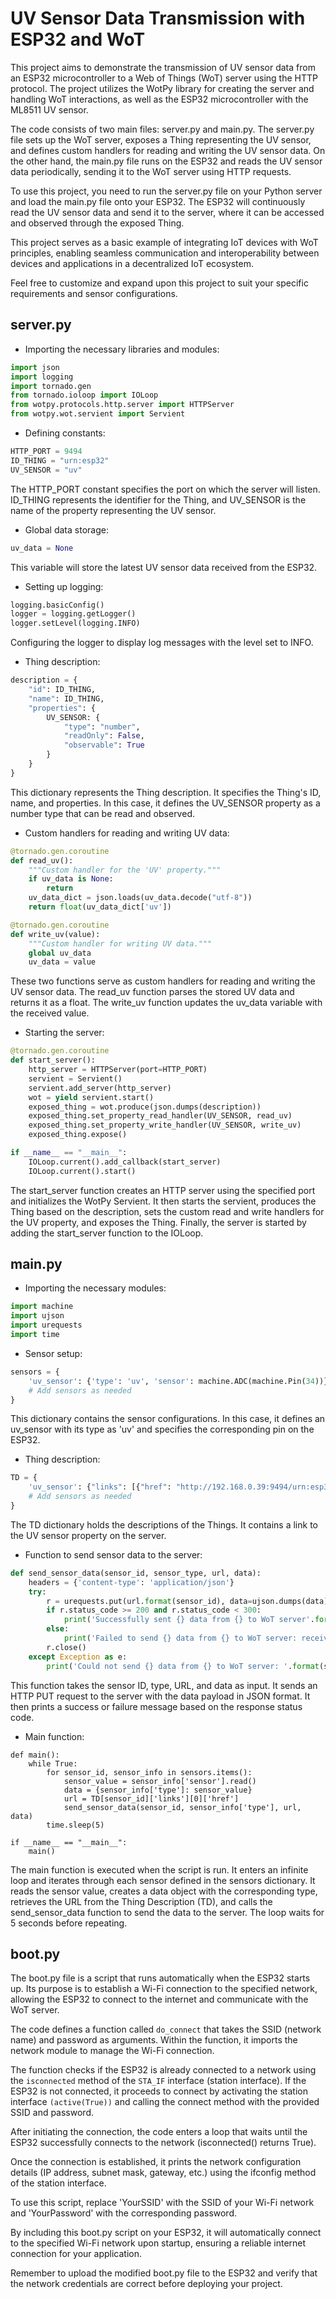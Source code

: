 # UV Sensor Data Transmission with ESP32 and WoT

This project aims to demonstrate the transmission of UV sensor data from an ESP32 microcontroller to a Web of Things (WoT) server using the HTTP protocol. The project utilizes the WotPy library for creating the server and handling WoT interactions, as well as the ESP32 microcontroller with the ML8511 UV sensor.

The code consists of two main files: server.py and main.py. The server.py file sets up the WoT server, exposes a Thing representing the UV sensor, and defines custom handlers for reading and writing the UV sensor data. On the other hand, the main.py file runs on the ESP32 and reads the UV sensor data periodically, sending it to the WoT server using HTTP requests.

To use this project, you need to run the server.py file on your Python server and load the main.py file onto your ESP32. The ESP32 will continuously read the UV sensor data and send it to the server, where it can be accessed and observed through the exposed Thing.

This project serves as a basic example of integrating IoT devices with WoT principles, enabling seamless communication and interoperability between devices and applications in a decentralized IoT ecosystem.

Feel free to customize and expand upon this project to suit your specific requirements and sensor configurations.

## server.py

- Importing the necessary libraries and modules:
```py
import json
import logging
import tornado.gen
from tornado.ioloop import IOLoop
from wotpy.protocols.http.server import HTTPServer
from wotpy.wot.servient import Servient
```

- Defining constants:
```py
HTTP_PORT = 9494
ID_THING = "urn:esp32"
UV_SENSOR = "uv"
```
The HTTP_PORT constant specifies the port on which the server will listen. ID_THING represents the identifier for the Thing, and UV_SENSOR is the name of the property representing the UV sensor.

- Global data storage:
```py
uv_data = None
```
This variable will store the latest UV sensor data received from the ESP32.

- Setting up logging:
```py
logging.basicConfig()
logger = logging.getLogger()
logger.setLevel(logging.INFO)
```
Configuring the logger to display log messages with the level set to INFO.

- Thing description:
```py
description = {
    "id": ID_THING,
    "name": ID_THING,
    "properties": {
        UV_SENSOR: {
            "type": "number",
            "readOnly": False,
            "observable": True
        }
    }
}
```
This dictionary represents the Thing description. It specifies the Thing's ID, name, and properties. In this case, it defines the UV_SENSOR property as a number type that can be read and observed.

- Custom handlers for reading and writing UV data:
```py
@tornado.gen.coroutine
def read_uv():
    """Custom handler for the 'UV' property."""
    if uv_data is None:
        return
    uv_data_dict = json.loads(uv_data.decode("utf-8"))
    return float(uv_data_dict['uv'])

@tornado.gen.coroutine
def write_uv(value):
    """Custom handler for writing UV data."""
    global uv_data
    uv_data = value
```
These two functions serve as custom handlers for reading and writing the UV sensor data. The read_uv function parses the stored UV data and returns it as a float. The write_uv function updates the uv_data variable with the received value.

- Starting the server:
```py
@tornado.gen.coroutine
def start_server():
    http_server = HTTPServer(port=HTTP_PORT)
    servient = Servient()
    servient.add_server(http_server)
    wot = yield servient.start()
    exposed_thing = wot.produce(json.dumps(description))
    exposed_thing.set_property_read_handler(UV_SENSOR, read_uv)
    exposed_thing.set_property_write_handler(UV_SENSOR, write_uv)
    exposed_thing.expose()

if __name__ == "__main__":
    IOLoop.current().add_callback(start_server)
    IOLoop.current().start()
```
The start_server function creates an HTTP server using the specified port and initializes the WotPy Servient. It then starts the servient, produces the Thing based on the description, sets the custom read and write handlers for the UV property, and exposes the Thing. Finally, the server is started by adding the start_server function to the IOLoop.

## main.py

- Importing the necessary modules:
```py
import machine
import ujson
import urequests
import time
```

- Sensor setup:
```py
sensors = {
    'uv_sensor': {'type': 'uv', 'sensor': machine.ADC(machine.Pin(34))},
    # Add sensors as needed
}
```
This dictionary contains the sensor configurations. In this case, it defines an uv_sensor with its type as 'uv' and specifies the corresponding pin on the ESP32.

- Thing description:
```py
TD = {
    'uv_sensor': {"links": [{"href": "http://192.168.0.39:9494/urn:esp32/property/uv"}]},
    # Add sensors as needed
}
```
The TD dictionary holds the descriptions of the Things. It contains a link to the UV sensor property on the server.

- Function to send sensor data to the server:
```py
def send_sensor_data(sensor_id, sensor_type, url, data):
    headers = {'content-type': 'application/json'}
    try:
        r = urequests.put(url.format(sensor_id), data=ujson.dumps(data), headers=headers)
        if r.status_code >= 200 and r.status_code < 300:
            print('Successfully sent {} data from {} to WoT server'.format(sensor_type, sensor_id))
        else:
            print('Failed to send {} data from {} to WoT server: received status code {}'.format(sensor_type, sensor_id, r.status_code))
        r.close()
    except Exception as e:
        print('Could not send {} data from {} to WoT server: '.format(sensor_type, sensor_id), e)
```
This function takes the sensor ID, type, URL, and data as input. It sends an HTTP PUT request to the server with the data payload in JSON format. It then prints a success or failure message based on the response status code.

- Main function:
```
def main():
    while True:
        for sensor_id, sensor_info in sensors.items():
            sensor_value = sensor_info['sensor'].read()
            data = {sensor_info['type']: sensor_value}
            url = TD[sensor_id]['links'][0]['href']
            send_sensor_data(sensor_id, sensor_info['type'], url, data)
        time.sleep(5)

if __name__ == "__main__":
    main()
```

The main function is executed when the script is run. It enters an infinite loop and iterates through each sensor defined in the sensors dictionary. It reads the sensor value, creates a data object with the corresponding type, retrieves the URL from the Thing Description (TD), and calls the send_sensor_data function to send the data to the server. The loop waits for 5 seconds before repeating.

## boot.py

The boot.py file is a script that runs automatically when the ESP32 starts up. Its purpose is to establish a Wi-Fi connection to the specified network, allowing the ESP32 to connect to the internet and communicate with the WoT server.

The code defines a function called `do_connect` that takes the SSID (network name) and password as arguments. Within the function, it imports the network module to manage the Wi-Fi connection.

The function checks if the ESP32 is already connected to a network using the `isconnected` method of the `STA_IF` interface (station interface). If the ESP32 is not connected, it proceeds to connect by activating the station interface `(active(True))` and calling the connect method with the provided SSID and password.

After initiating the connection, the code enters a loop that waits until the ESP32 successfully connects to the network (isconnected() returns True).

Once the connection is established, it prints the network configuration details (IP address, subnet mask, gateway, etc.) using the ifconfig method of the station interface.

To use this script, replace 'YourSSID' with the SSID of your Wi-Fi network and 'YourPassword' with the corresponding password.

By including this boot.py script on your ESP32, it will automatically connect to the specified Wi-Fi network upon startup, ensuring a reliable internet connection for your application.

Remember to upload the modified boot.py file to the ESP32 and verify that the network credentials are correct before deploying your project.
